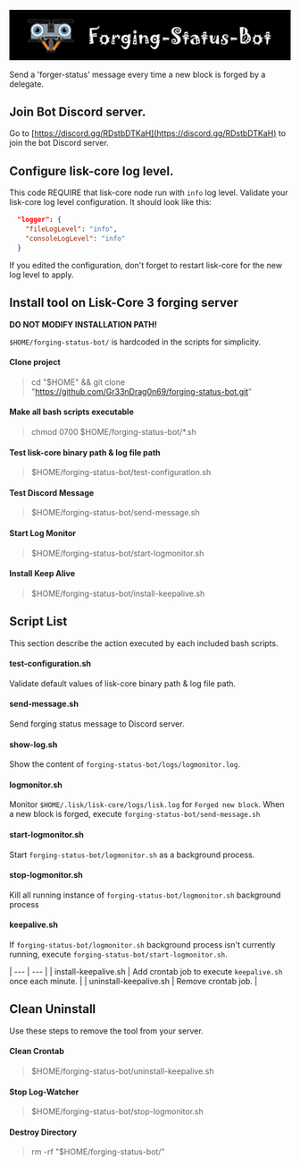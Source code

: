 ![##Images_README_Header##](./img/discord_banner.png)

Send a 'forger-status' message every time a new block is forged by a delegate.

## Join Bot Discord server.

Go to [https://discord.gg/RDstbDTKaH](https://discord.gg/RDstbDTKaH) to join the bot Discord server.

## Configure lisk-core log level.

This code REQUIRE that lisk-core node run with `info` log level. Validate your lisk-core log level configuration. It should look like this:

```json
  "logger": {
    "fileLogLevel": "info",
    "consoleLogLevel": "info"
  }
```

If you edited the configuration, don't forget to restart lisk-core for the new log level to apply.


## Install tool on Lisk-Core 3 forging server

**DO NOT MODIFY INSTALLATION PATH!** 

`$HOME/forging-status-bot/` is hardcoded in the scripts for simplicity.

#### Clone project
> cd "$HOME" && git clone "https://github.com/Gr33nDrag0n69/forging-status-bot.git"

#### Make all bash scripts executable
> chmod 0700 $HOME/forging-status-bot/*.sh

#### Test lisk-core binary path & log file path
> $HOME/forging-status-bot/test-configuration.sh

#### Test Discord Message
> $HOME/forging-status-bot/send-message.sh

#### Start Log Monitor
> $HOME/forging-status-bot/start-logmonitor.sh

#### Install Keep Alive
> $HOME/forging-status-bot/install-keepalive.sh

## Script List

This section describe the action executed by each included bash scripts.

#### test-configuration.sh

Validate default values of lisk-core binary path & log file path.

#### send-message.sh

Send forging status message to Discord server.

#### show-log.sh

Show the content of `forging-status-bot/logs/logmonitor.log`.

#### logmonitor.sh

Monitor `$HOME/.lisk/lisk-core/logs/lisk.log` for `Forged new block`.
When a new block is forged, execute `forging-status-bot/send-message.sh`

#### start-logmonitor.sh

Start `forging-status-bot/logmonitor.sh` as a background process.

#### stop-logmonitor.sh

Kill all running instance of `forging-status-bot/logmonitor.sh` background process

#### keepalive.sh

If `forging-status-bot/logmonitor.sh` background process isn't currently running, execute `forging-status-bot/start-logmonitor.sh`.

| --- | --- |
| install-keepalive.sh | Add crontab job to execute `keepalive.sh` once each minute. |
| uninstall-keepalive.sh | Remove crontab job. |


## Clean Uninstall

Use these steps to remove the tool from your server.

#### Clean Crontab
> $HOME/forging-status-bot/uninstall-keepalive.sh

#### Stop Log-Watcher
> $HOME/forging-status-bot/stop-logmonitor.sh

#### Destroy Directory
> rm -rf "$HOME/forging-status-bot/"
